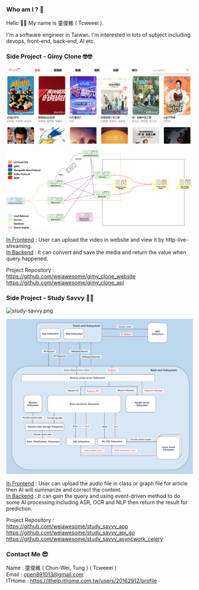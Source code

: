 ### Who am I ? 🤔
Hello 👋👋 My name is 童俊維 ( Tcweeei ).

I'm a software engineer in Taiwan. I'm interested in lots of subject including devops, front-end, back-end, AI etc.

[//]: # (## How can I do ? 😁)

[//]: # ()
[//]: # (| Front-end | WebSite | App | Language                | FrameWork    | )

[//]: # (|-----------|---------|-----|-------------------------|--------------|)

[//]: # (|           | ✔️      | ❌   | JavaScript / TypeScript | React.js     |)

[//]: # (|           | ✔️      | ❌   | JavaScript / TypeScript | Next.js      |)

[//]: # (|           | ❌       | ✔️  | JavaScript / TypeScript | React-Native |)

[//]: # (|           | ❌       | ✔️  | Dart                    | Flutter      |)

[//]: # ()
[//]: # (| Back-end | Language | FrameWork | Back-end | Protocol  | )

[//]: # (|----------|----------|-----------|----------|-----------|)

[//]: # (|          | Golang   | Gin       |          | Http      |)

[//]: # (|          | Python   | Flask     |          | gRPC      |)

[//]: # (|          | Python   | Fast-API  |          | WebSocket |)

[//]: # ()
[//]: # (| Database | SQL | No-SQL | Type           | Name                 |)

[//]: # (|----------|-----|--------|----------------|----------------------|)

[//]: # (|          | ✔️  | ❌      | Relation       | Microsoft SQL Server |)

[//]: # (|          | ✔️  | ❌      | Relation       | MySQL                |)

[//]: # (|          | ✔️  | ❌      | Relation       | PostgreSQL           |)

[//]: # (|          | ❌   | ✔️     | Time-Series    | Influxdb             |)

[//]: # (|          | ❌   | ✔️     | Key-Value      | Redis                |)

[//]: # (|          | ❌   | ✔️     | Document-Based | Mongodb              |)

[//]: # (|          | ❌   | ✔️     | Object-Storage | MinIO                |)

[//]: # (|          | ❌   | ✔️     | Vector-Based   | Chroma               |)

[//]: # ()
[//]: # ()
[//]: # (| Devops | Skill          | Cloud | Skill                         | AI | framework | )

[//]: # (|--------|----------------|-------|-------------------------------|----|-----------|)

[//]: # (|        | Docker         |       | Render                        |    | Pytorch   |)

[//]: # (|        | Docker-Compose |       | Google Cloud Platform &#40; GCP &#41; |    |           |)

[//]: # (|        | Kubernetes     |       |                               |    |           |)


### Side Project - Gimy Clone 🤓🤓 
![home_page.png](assets/home_page.png)

![architecture.png](assets/system_architecture.png)

[In Frontend](https://github.com/weiawesome/gimy_clone_api) : User can upload the video in website and view it by http-live-streaming.</br>
[In Backend](https://github.com/weiawesome/gimy_clone_api) : It can convert and save the media and return the value when query happened.

Project Repository : </br>
https://github.com/weiawesome/gimy_clone_website </br>
https://github.com/weiawesome/gimy_clone_api

### Side Project - Study Savvy 👻👻

![study-savvy.png](assets/study-savvy.png)

![architecture.png](assets/study-savvy-architecture.png)

[In Frontend](https://github.com/weiawesome/study_savvy_app) : User can upload the audio file in class or graph file for article then AI will summarize and correct the content.</br>
[In Backend](https://github.com/weiawesome/study_savvy_api_go) : It can gain the query and using event-driven method to do some AI processing including ASR, OCR and NLP then return the result for prediction.

Project Repository : </br>
https://github.com/weiawesome/study_savvy_app </br>
https://github.com/weiawesome/study_savvy_api_go </br>
https://github.com/weiawesome/study_savvy_asyncwork_celery

### Contact Me 😎
Name : 童俊維 ( Chun-Wei, Tung ) ( Tcweeei )<br/>
Email : open891013@gmail.com <br/>
ITHome : https://ithelp.ithome.com.tw/users/20162912/profile






<!--
**weiawesome/weiawesome** is a ✨ _special_ ✨ repository because its `README.md` (this file) appears on your GitHub profile.

Here are some ideas to get you started:

- 🔭 I’m currently working on ...
- 🌱 I’m currently learning ...
- 👯 I’m looking to collaborate on ...
- 🤔 I’m looking for help with ...
- 💬 Ask me about ...
- 📫 How to reach me: ...
- 😄 Pronouns: ...
- ⚡ Fun fact: ...
-->
